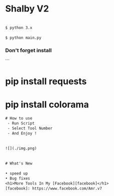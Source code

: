 
# Shalby V2

```

$ python 3.x

$ python main.py

```
<h3> Don't forget install </h3>
```

# pip install requests

# pip install colorama

```
# How to use
 - Run Script
 - Select Tool Number
 - And Enjoy !


![](./img.png)


# What's New

• speed up
• Bug fixes
<h1>More Tools In My [Facebook][facebook]</h1>
[facebook]: https://www.facebook.com/Amr.v7

